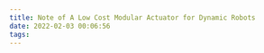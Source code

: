 ```yaml
---
title: Note of A Low Cost Modular Actuator for Dynamic Robots
date: 2022-02-03 00:06:56
tags:
---
```

